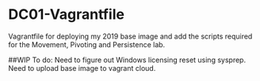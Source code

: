 # DC01-Vagrantfile
 Vagrantfile for deploying my 2019 base image and add the scripts required for the Movement, Pivoting and Persistence lab.

##WIP 
To do: 
Need to figure out Windows licensing reset using sysprep.
Need to upload base image to vagrant cloud. 

